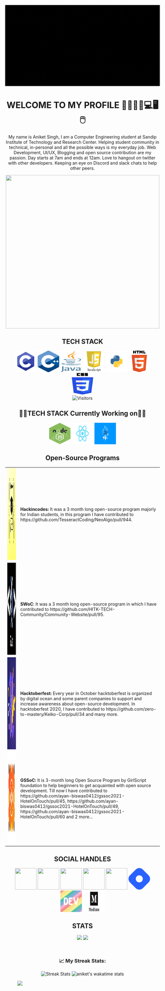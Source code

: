 <img src="https://github.com/aniketsingh98571/aniketsingh98571/blob/master/Techno-dict.gif">
<h1 align='center' >WELCOME TO MY PROFILE 🥇✨👏😃💻🖥🖱 </h2>
 <p   align='center'>My name is Aniket Singh, I am a Computer Engineering student at Sandip Institute of Technology and Research Center. Helping student community in technical,
 in-personal and all the  possible ways is my everyday job. Web Development, UI/UX, Blogging and open source contribution are my passion. Day starts at 7am and ends at 12am.
 Love to hangout on twitter with other developers. Keeping an eye on Discord and slack chats to help other peers. 
</p>



<p align='center'>
<img height='500' width='500' align='center' src="https://raw.githubusercontent.com/aniketsingh98571/Web_Development/master/programming.gif"></p>
 <h2 align='center'>TECH STACK</h3>
<p align='center'>
 <img src="https://github.com/aniketsingh98571/aniketsingh98571/blob/master/C.png" height=70 width=70>
 <img src="https://github.com/aniketsingh98571/aniketsingh98571/blob/master/C%2B%2B.png" height=70 width=70>
 <img src="https://github.com/aniketsingh98571/aniketsingh98571/blob/master/java.png" height=70 width=70>
 <img src="https://github.com/aniketsingh98571/aniketsingh98571/blob/master/js.jpg"  height=70 width=70>
 <img src="https://github.com/aniketsingh98571/aniketsingh98571/blob/master/python.png" height=70 width=70>
 <img src="https://github.com/aniketsingh98571/aniketsingh98571/blob/master/html.png" height=70 width=70>
 <img src="https://github.com/aniketsingh98571/aniketsingh98571/blob/master/css.png" height=70 width=70>
 <br>
 <img alt="Visitors" src="https://komarev.com/ghpvc/?username=aniketsingh98571&style=flat&labelColor=black&logo=github&label=PROFILE+VIEWS&color=29bf12"/>
 </p>
  <h2 align='center'>👨‍💻TECH STACK Currently Working on👨‍💻</h3>
<p align='center'>
 <img src="https://github.com/aniketsingh98571/aniketsingh98571/blob/master/nodejs.jpg" height=70 width=70>
 <img src="https://github.com/aniketsingh98571/aniketsingh98571/blob/master/reactjs.png" height=70 width=70>
 <img src="https://github.com/aniketsingh98571/aniketsingh98571/blob/master/api.png" height=70 width=70>
 
 </p>
 <h2 align='center'>Open-Source Programs</h2>
 <table>
 <tr>
<td><a href="https://hakincodes.tech/"><img src="https://github.com/aniketsingh98571/aniketsingh98571/blob/master/hackincodes.jpg" height=300 width=800></a></td>
 <td><b>Hackincodes: </b>It was a 3 month long open-source program majorly for Indian students, in this program I have contributed to https://github.com/TesseractCoding/NeoAlgo/pull/944.</td>
</tr>
 <tr>
  <td><a href="http://swoc.tech/"><img src="https://github.com/aniketsingh98571/aniketsingh98571/blob/master/swoc.png" height=300 width=800></a></td>
  <td><b>SWoC</b>: It was a 3 month long open-source program in which I have contributed to https://github.com/HITK-TECH-Community/Community-Website/pull/95.</td>
  </tr>
  <tr>
  <td><a href="https://hacktoberfest.digitalocean.com/"><img src="https://github.com/aniketsingh98571/aniketsingh98571/blob/master/Hacktoberfest_20.jpg" height=300 width=800></a></td>
  <td><b>Hacktoberfest: </b>Every year in October hacktoberfest is organized by digital ocean and some parent companies to support and increase awareness about open-source
   development. In hacktoberfest 2020, I have contributed to https://github.com/zero-to-mastery/Keiko-Corp/pull/34 and many more.</td>
  </tr>
 <tr>
  <td><a href="https://gssoc.girlscript.tech/index.html"><img src="https://github.com/aniketsingh98571/aniketsingh98571/blob/master/GSSoC.jpg" height=300 width=800></a></td>
  <td><b>GSSoC: </b>It is 3-month long Open Source Program by GirlScript foundation to help beginners to get acquainted with open source development. Till now I have contributed to https://github.com/ayan-biswas0412/gssoc2021-HotelOnTouch/pull/45, https://github.com/ayan-biswas0412/gssoc2021-HotelOnTouch/pull/49, https://github.com/ayan-biswas0412/gssoc2021-HotelOnTouch/pull/60 and 2 more...</td>
  </tr>
 </table>
<h2 align='center'>SOCIAL HANDLES</h3>
 <p align='center'>
  <a  href="https://twitter.com/Techno_Dict"><img src="https://github.com/aniketsingh98571/Web_Development/blob/master/twitter.jpg" height=70 width=70></a>
  <a href="https://www.linkedin.com/in/aniket-singh-968687199/"><img src="https://github.com/aniketsingh98571/Web_Development/blob/master/linkedin.png" height=70 width=70></a>
   <a href="https://www.youtube.com/channel/UCzsA4W47OzXmExYixkWUj3Q?view_as=subscriber"><img src="https://github.com/aniketsingh98571/Web_Development/blob/master/youtube.png" height=70 width=70></a>
   <a href="https://github.com/aniketsingh98571"><img src="https://github.com/aniketsingh98571/Web_Development/blob/master/github.png" height=70 width=70></a>
   <a href="https://www.instagram.com/techtrends123/?hl=en"><img src="https://github.com/aniketsingh98571/Web_Development/blob/master/instagram.png" height=70 width=70></a>
  <a href="https://techno-dict.hashnode.dev/"><img src="https://github.com/aniketsingh98571/aniketsingh98571/blob/master/hash%20brand-icon.jpg" height=70 width=70></a>
 <a href="https://dev.to/aniketsingh98571"><img src="https://github.com/aniketsingh98571/aniketsingh98571/blob/master/dev.png" height=70 width=70></a>
  <a href="https://medium.com/@aniket98571"><img src="https://github.com/aniketsingh98571/aniketsingh98571/blob/master/medium.png" height=70 width=70></a>
  </p>
  <h2 align='center'>STATS</h3>
 <p align='center'>
 <img src="https://github-readme-stats.vercel.app/api?username=aniketsingh98571&&show_icons=true&title_color=ffffff&icon_color=bb2acf&text_color=daf7dc&bg_color=151515">
 <img src="https://github-readme-stats.vercel.app/api/top-langs?username=aniketsingh98571&&show_icons=true&title_color=ffffff&icon_color=bb2acf&text_color=daf7dc&bg_color=151515">
</p>
<p align="center">
<br />
<h3 align="center"> 📈 My Streak Stats: </h3>
<p align ="center">
 
<img align="center" src="https://github-readme-streak-stats.herokuapp.com/?user=aniketsingh98571&theme=chartreuse-dark" alt="Streak Stats" />
<img align="center" src="https://github-readme-stats.vercel.app/api/wakatime?username=aniketsingh98571&count_private=true&theme=radical&v=2" alt="aniket's wakatime stats">
</p>
<figure><img src="https://wakatime.com/share/@aniketsingh98571/955957ef-6f26-4e77-a5ea-b503cfdb928d.svg"></figure>
